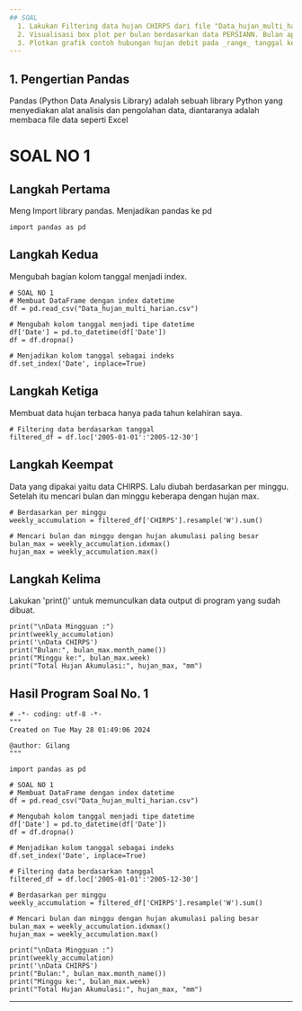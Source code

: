 ```yaml
---
## SOAL
  1. Lakukan Filtering data hujan CHIRPS dari file "Data_hujan_multi_harian.csv" hanya pada tahun kelahiran anda. Lalu resample berdasarkan minggu. Di bulan dan minggu ke berapa hujan akumulasi paling besar terjadi?
  2. Visualisasi box plot per bulan berdasarkan data PERSIANN. Bulan apa yang memiliki nilai hujan bulanan tertinggi dan terendah?
  3. Plotkan grafik contoh hubungan hujan debit pada _range_ tanggal kelahiran anda (seminggu sebelum hingga seminggu setelah) berdasarkan data GPM!  
---
```

## 1. Pengertian Pandas
Pandas (Python Data Analysis Library) adalah sebuah library Python yang menyediakan alat analisis dan pengolahan data, diantaranya adalah membaca file data seperti Excel

# SOAL NO 1
## Langkah Pertama
Meng Import library pandas. Menjadikan pandas ke pd

```{python}
import pandas as pd
```
## Langkah Kedua 
Mengubah bagian kolom tanggal menjadi index.

```{python}
# SOAL NO 1
# Membuat DataFrame dengan index datetime
df = pd.read_csv("Data_hujan_multi_harian.csv")

# Mengubah kolom tanggal menjadi tipe datetime
df['Date'] = pd.to_datetime(df['Date'])
df = df.dropna()

# Menjadikan kolom tanggal sebagai indeks
df.set_index('Date', inplace=True)
```

## Langkah Ketiga
Membuat data hujan terbaca hanya pada tahun kelahiran saya.

```{phyton}
# Filtering data berdasarkan tanggal
filtered_df = df.loc['2005-01-01':'2005-12-30']
```

## Langkah Keempat
Data yang dipakai yaitu data CHIRPS. Lalu diubah berdasarkan per minggu. Setelah itu mencari bulan dan minggu keberapa dengan hujan max.

```{pyhton}
# Berdasarkan per minggu
weekly_accumulation = filtered_df['CHIRPS'].resample('W').sum()

# Mencari bulan dan minggu dengan hujan akumulasi paling besar
bulan_max = weekly_accumulation.idxmax()
hujan_max = weekly_accumulation.max()
```

## Langkah Kelima
Lakukan 'print()' untuk memunculkan data output di program yang sudah dibuat.

```{python}
print("\nData Mingguan :")
print(weekly_accumulation)
print('\nData CHIRPS')
print("Bulan:", bulan_max.month_name())
print("Minggu ke:", bulan_max.week)
print("Total Hujan Akumulasi:", hujan_max, "mm")
```
## Hasil Program Soal No. 1

```{python}
# -*- coding: utf-8 -*-
"""
Created on Tue May 28 01:49:06 2024

@author: Gilang
"""

import pandas as pd

# SOAL NO 1
# Membuat DataFrame dengan index datetime
df = pd.read_csv("Data_hujan_multi_harian.csv")

# Mengubah kolom tanggal menjadi tipe datetime
df['Date'] = pd.to_datetime(df['Date'])
df = df.dropna()

# Menjadikan kolom tanggal sebagai indeks
df.set_index('Date', inplace=True)

# Filtering data berdasarkan tanggal
filtered_df = df.loc['2005-01-01':'2005-12-30']

# Berdasarkan per minggu
weekly_accumulation = filtered_df['CHIRPS'].resample('W').sum()

# Mencari bulan dan minggu dengan hujan akumulasi paling besar
bulan_max = weekly_accumulation.idxmax()
hujan_max = weekly_accumulation.max()

print("\nData Mingguan :")
print(weekly_accumulation)
print('\nData CHIRPS')
print("Bulan:", bulan_max.month_name())
print("Minggu ke:", bulan_max.week)
print("Total Hujan Akumulasi:", hujan_max, "mm")
```
---
